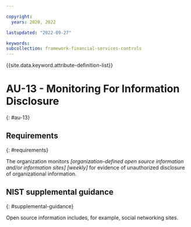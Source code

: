 ```yaml
---

copyright:
  years: 2020, 2022

lastupdated: "2022-09-27"

keywords: 
subcollection: framework-financial-services-controls
---
```


{{site.data.keyword.attribute-definition-list}}

         
# AU-13 - Monitoring For Information Disclosure
{: #au-13}

## Requirements
{: #requirements}

The organization monitors _[organization-defined open source information and/or information sites]_ _[weekly]_ for evidence of unauthorized disclosure of organizational information.

## NIST supplemental guidance
{: #supplemental-guidance}

Open source information includes, for example, social networking sites.



